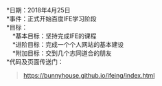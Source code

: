 *日期：2018年4月25日  
*事件：正式开始百度IFE学习阶段  
*目标：  
    &emsp;*基本目标：坚持完成IFE的课程  
    &emsp;*进阶目标：完成一个个人网站的基本建设  
    &emsp;*附加目标：交到几个志同道合的朋友  
*代码及页面传送门：  
   > https://bunnyhouse.github.io/ifeing/index.html